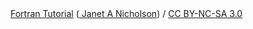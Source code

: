 <div xmlns:cc=" http://creativecommons.org/ns#" xmlns:dct = " http://purl.org/dc/terms/" about = "http://www.fortrantutorial.com/ downloads/"> <span property = "dct:title"><a href = "http://www.fortrantutorial.com" xmlns = "http://www.w3.org/1999/xhtml"> Fortran Tutorial</a></span> (<a rel = "cc:attributionURL" property = "cc:attributionName" href = " http://www.fortrantutorial.com"> Janet A Nicholson</a>) / <a rel = "license" href = "http://creativecommons.org/ licenses/by-nc-sa/3.0/">CC BY-NC-SA 3.0</a></div> 
